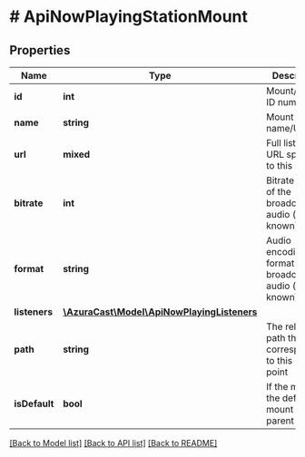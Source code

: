 # # ApiNowPlayingStationMount

## Properties

Name | Type | Description | Notes
------------ | ------------- | ------------- | -------------
**id** | **int** | Mount/Remote ID number. | [optional]
**name** | **string** | Mount point name/URL | [optional]
**url** | **mixed** | Full listening URL specific to this mount | [optional]
**bitrate** | **int** | Bitrate (kbps) of the broadcasted audio (if known) | [optional]
**format** | **string** | Audio encoding format of broadcasted audio (if known) | [optional]
**listeners** | [**\AzuraCast\Model\ApiNowPlayingListeners**](ApiNowPlayingListeners.md) |  | [optional]
**path** | **string** | The relative path that corresponds to this mount point | [optional]
**isDefault** | **bool** | If the mount is the default mount for the parent station | [optional]

[[Back to Model list]](../../README.md#models) [[Back to API list]](../../README.md#endpoints) [[Back to README]](../../README.md)
